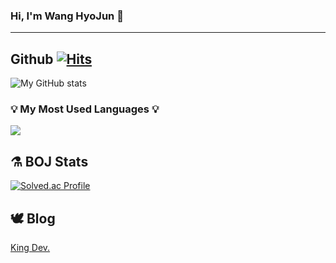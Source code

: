 ### Hi, I'm Wang HyoJun 👋
---
## Github [![Hits](https://hits.seeyoufarm.com/api/count/incr/badge.svg?url=https%3A%2F%2Fgithub.com%2Fgywns0417%2Fhit-counter&count_bg=%239AEB68&title_bg=%23B1D1F7&icon=&icon_color=%23E7E7E7&title=hits&edge_flat=false)](https://hits.seeyoufarm.com)


![My GitHub stats](https://github-readme-stats.vercel.app/api?username=gywns0417&show_icons=true&theme=catppuccin_latte)

<h3 align="left">💡 My Most Used Languages 💡</h3>
<p align="left">
  <a href="https://github.com/gywns0417">
    <img align="center" src="https://github-readme-stats.vercel.app/api/top-langs/?username=gywns0417&layout=compact&show_icons=$true&show_owner=$true&hide_title=$true&theme=$nord&hide=javascript" />
  </a>
</p>

## ⚗️ BOJ Stats

[![Solved.ac Profile](http://mazassumnida.wtf/api/v2/generate_badge?boj=gywns0417)](https://solved.ac/gywns0417/)

## 🕊️ Blog

[King Dev.](https://king-dev.tistory.com/)
